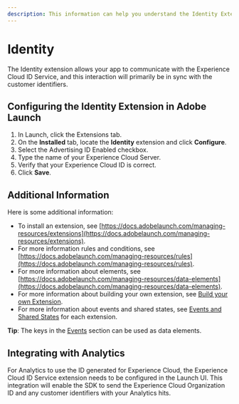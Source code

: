 ```yaml
---
description: This information can help you understand the Identity Extension.
---
```


# Identity

The Identity extension allows your app to communicate with the Experience Cloud ID Service, and this interaction will primarily be in sync with the customer identifiers.

## Configuring the Identity Extension in Adobe Launch

1. In Launch, click the Extensions tab.
2. On the **Installed** tab, locate the **Identity** extension and click **Configure**.
3. Select the Advertising ID Enabled checkbox. 
4. Type the name of your Experience Cloud Server.
5. Verify that your Experience Cloud ID is correct. 
6. Click **Save**.

## Additional Information

Here is some additional information:

* To install an extension, see [https://docs.adobelaunch.com/managing-resources/extensions](https://docs.adobelaunch.com/managing-resources/extensions).
* For more information rules and conditions, see [https://docs.adobelaunch.com/managing-resources/rules](https://docs.adobelaunch.com/managing-resources/rules).
* For more information about elements, see [https://docs.adobelaunch.com/managing-resources/data-elements](https://docs.adobelaunch.com/managing-resources/data-elements).
* For more information about building your own extension, see [Build your own Extension](../build-your-own-extension/). 
* For more information about events and shared states, see [Events and Shared States](../build-your-own-extension/events/) for each extension.

**Tip**: The keys in the [Events](../build-your-own-extension/events/) section can be used as data elements.

## Integrating with Analytics

For Analytics to use the ID generated for Experience Cloud, the Experience Cloud ID Service extension needs to be configured in the Launch UI. This integration will enable the SDK to send the Experience Cloud Organization ID and any customer identifiers with your Analytics hits.


